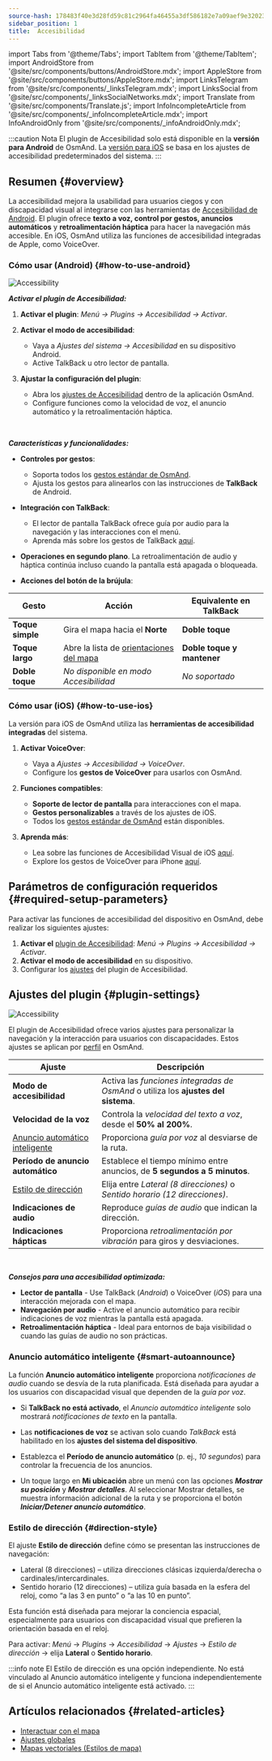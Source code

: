 ```yaml
---
source-hash: 178483f40e3d28fd59c81c2964fa46455a3df586182e7a09aef9e32023d7bd72
sidebar_position: 1
title:  Accesibilidad
---
```


import Tabs from '@theme/Tabs';
import TabItem from '@theme/TabItem';
import AndroidStore from '@site/src/components/buttons/AndroidStore.mdx';
import AppleStore from '@site/src/components/buttons/AppleStore.mdx';
import LinksTelegram from '@site/src/components/_linksTelegram.mdx';
import LinksSocial from '@site/src/components/_linksSocialNetworks.mdx';
import Translate from '@site/src/components/Translate.js';
import InfoIncompleteArticle from '@site/src/components/_infoIncompleteArticle.mdx';
import InfoAndroidOnly from '@site/src/components/_infoAndroidOnly.mdx';

:::caution Nota
El plugin de Accesibilidad solo está disponible en la **versión para Android** de OsmAnd. La [versión para iOS](#how-to-use-ios) se basa en los ajustes de accesibilidad predeterminados del sistema.
:::

## Resumen {#overview}

La accesibilidad mejora la usabilidad para usuarios ciegos y con discapacidad visual al integrarse con las herramientas de [Accesibilidad de Android](https://www.android.com/accessibility/). El plugin ofrece **texto a voz, control por gestos, anuncios automáticos** y **retroalimentación háptica** para hacer la navegación más accesible. En iOS, OsmAnd utiliza las funciones de accesibilidad integradas de Apple, como VoiceOver.


### Cómo usar (Android) {#how-to-use-android}

![Accessibility](@site/static/img/plugins/Accessibility/access_turned_off.png)

***Activar el plugin de Accesibilidad:***  

1. **Activar el plugin**: *Menú → Plugins → Accesibilidad → Activar*.

2. **Activar el modo de accesibilidad**:  
   - Vaya a *Ajustes del sistema → Accesibilidad* en su dispositivo Android.
   - Active TalkBack u otro lector de pantalla.

3. **Ajustar la configuración del plugin**:  
   - Abra los [ajustes de Accesibilidad](#plugin-settings) dentro de la aplicación OsmAnd.
   - Configure funciones como la velocidad de voz, el anuncio automático y la retroalimentación háptica.

<br/>

***Características y funcionalidades:***

- **Controles por gestos**:
   - Soporta todos los [gestos estándar de OsmAnd](../map/interact-with-map.md#gestures).
   - Ajusta los gestos para alinearlos con las instrucciones de **TalkBack** de Android.

- **Integración con TalkBack**:
   - El lector de pantalla TalkBack ofrece guía por audio para la navegación y las interacciones con el menú.
   - Aprenda más sobre los gestos de TalkBack [aquí](https://support.google.com/accessibility/android/answer/6151827?hl=en&ref_topic=10601570#zippy=%2Cother%2Cbasic-navigation).

- **Operaciones en segundo plano**. La retroalimentación de audio y háptica continúa incluso cuando la pantalla está apagada o bloqueada.

- **Acciones del botón de la brújula**:

| Gesto | Acción | Equivalente en TalkBack |
|-----|-----|-----|
| **Toque simple** | Gira el mapa hacia el **Norte** | **Doble toque** |
| **Toque largo** | Abre la lista de [orientaciones del mapa](../map/interact-with-map.md#map-orientation-modes) | **Doble toque y mantener** |
| **Doble toque** | *No disponible en modo Accesibilidad* | *No soportado* |


### Cómo usar (iOS) {#how-to-use-ios}

La versión para iOS de OsmAnd utiliza las **herramientas de accesibilidad integradas** del sistema.

1. **Activar VoiceOver**:
   - Vaya a *Ajustes → Accesibilidad → VoiceOver*.
   - Configure los **gestos de VoiceOver** para usarlos con OsmAnd.

2. **Funciones compatibles**:
   - **Soporte de lector de pantalla** para interacciones con el mapa.
   - **Gestos personalizables** a través de los ajustes de iOS.
   - Todos los [gestos estándar de OsmAnd](../map/interact-with-map.md#gestures) están disponibles.

3. **Aprenda más**:
   - Lea sobre las funciones de Accesibilidad Visual de iOS [aquí](https://www.apple.com/accessibility/vision/).
   - Explore los gestos de VoiceOver para iPhone [aquí](https://support.apple.com/en-gb/guide/iphone/iph3e2e2281/ios).


## Parámetros de configuración requeridos {#required-setup-parameters}

Para activar las funciones de accesibilidad del dispositivo en OsmAnd, debe realizar los siguientes ajustes:

1. **Activar el** [plugin de Accesibilidad](../plugins/index.md#enable--disable):  *Menú → Plugins → Accesibilidad → Activar*.  
2. **Activar el modo de accesibilidad** en su dispositivo.
3. Configurar los [ajustes](#plugin-settings) del plugin de Accesibilidad.


## Ajustes del plugin {#plugin-settings}

*<Translate android="true" ids="shared_string_menu,plugins_menu_group,shared_string_accessibility,shared_string_settings"/>*

![Accessibility](@site/static/img/plugins/Accessibility/access_.png)  

El plugin de Accesibilidad ofrece varios ajustes para personalizar la navegación y la interacción para usuarios con discapacidades. Estos ajustes se aplican por [perfil](../personal/profiles.md) en OsmAnd.

| Ajuste                   | Descripción |  
|---------------------------|-------------|  
| **Modo de accesibilidad**    | Activa las *funciones integradas de OsmAnd* o utiliza los **ajustes del sistema**. |  
| **Velocidad de la voz**           | Controla la *velocidad del texto a voz*, desde el **50% al 200%**. |  
| [Anuncio automático inteligente](#smart-autoannounce)    | Proporciona *guía por voz* al desviarse de la ruta. |  
| **Período de anuncio automático**   | Establece el tiempo mínimo entre anuncios, de **5 segundos a 5 minutos**. |  
| [Estilo de dirección](#direction-style)       | Elija entre *Lateral (8 direcciones)* o *Sentido horario (12 direcciones)*. |  
| **Indicaciones de audio**      | Reproduce *guías de audio* que indican la dirección. |  
| **Indicaciones hápticas**     | Proporciona *retroalimentación por vibración* para giros y desviaciones.|  

<!--
- **Accessibility Mode**. Enable special tools that help people with disabilities interact with the OsmAnd app. There are three modes: *On* - turns on the built-in OsmAnd features, *Off* - turns off all plugin features, and *According to the Android system settings* - turns on Android system settings.

- **Speech rate**. Adjust the speech rate of the text-to-speech, ranging from 50%  to 200%.

- **Smart autoannounce**. If enabled, you will receive voice announcements when you deviate from the set track.

- **Autoannounce period**. This is an automatic announcement of the direction and distance to your destination. You can select a minimal time between announcements, ranging from 5 seconds to 5 minutes.

- **Direction style**. Choose how the OsmAnd app will notify you about directions. *Sidewise* - indicates the direction to the sides of the world (8 directions), *Clockwise* - indicates directions oriented to the clock face (12 directions).

- **Audio directions**. Provides feedback when navigating by indicating the direction to the target point with sound.

- **Haptic directions**. This setting provides haptic feedback when navigating. The vibration indicates the direction to the target point and deviations from the path.
-->

<br/>

***Consejos para una accesibilidad optimizada:***

- **Lector de pantalla** - Use TalkBack (*Android*) o VoiceOver (*iOS*) para una interacción mejorada con el mapa.
- **Navegación por audio** - Active el anuncio automático para recibir indicaciones de voz mientras la pantalla está apagada.
- **Retroalimentación háptica** - Ideal para entornos de baja visibilidad o cuando las guías de audio no son prácticas.


### Anuncio automático inteligente {#smart-autoannounce}

La función **Anuncio automático inteligente** proporciona *notificaciones de audio* cuando se desvía de la ruta planificada. Está diseñada para ayudar a los usuarios con discapacidad visual que dependen de la *guía por voz*.  

- Si **TalkBack no está activado**, el *Anuncio automático inteligente* solo mostrará *notificaciones de texto* en la pantalla.  

- Las **notificaciones de voz** se activan solo cuando *TalkBack* está habilitado en los **ajustes del sistema del dispositivo**.  

- Establezca el **Período de anuncio automático** (p. ej., *10 segundos*) para controlar la frecuencia de los anuncios.

- Un toque largo en **Mi ubicación** abre un menú con las opciones ***Mostrar su posición*** y ***Mostrar detalles***. Al seleccionar Mostrar detalles, se muestra información adicional de la ruta y se proporciona el botón ***Iniciar/Detener anuncio automático***.


### Estilo de dirección {#direction-style}

El ajuste **Estilo de dirección** define cómo se presentan las instrucciones de navegación:

- Lateral (8 direcciones) – utiliza direcciones clásicas izquierda/derecha o cardinales/intercardinales.
- Sentido horario (12 direcciones) – utiliza guía basada en la esfera del reloj, como “a las 3 en punto” o “a las 10 en punto”.

Esta función está diseñada para mejorar la conciencia espacial, especialmente para usuarios con discapacidad visual que prefieren la orientación basada en el reloj.

Para activar:
*Menú* → *Plugins* → *Accesibilidad* → *Ajustes* → *Estilo de dirección* → elija **Lateral** o **Sentido horario**.

:::info note
El Estilo de dirección es una opción independiente. No está vinculado al Anuncio automático inteligente y funciona independientemente de si el Anuncio automático inteligente está activado.
:::

## Artículos relacionados {#related-articles}

- [Interactuar con el mapa](../../user/map/interact-with-map.md)
- [Ajustes globales](../../user/personal/global-settings.md)
- [Mapas vectoriales (Estilos de mapa)](../../user/map/vector-maps.md)